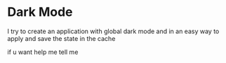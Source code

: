 # Dark Mode
I try to create an application with global dark mode and in an easy way to apply and save the state in the cache

if u want help me tell me
